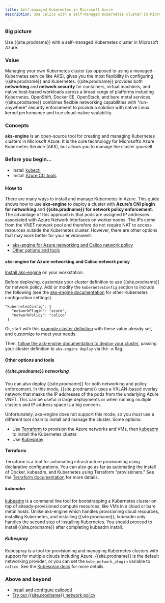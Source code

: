 ```yaml
---
title: Self-managed Kubernetes in Microsoft Azure
description: Use Calico with a self-managed Kubernetes cluster in Microsoft Azure.
---
```


### Big picture

Use {{site.prodname}} with a self-managed Kubernetes cluster in Microsoft Azure. 

### Value

Managing your own Kubernetes cluster (as opposed to using a managed-Kubernetes service like AKS), gives you the most flexibility in configuring {{site.prodname}} and Kubernetes. {{site.prodname}} provides both **networking** and **network security** for containers, virtual machines, and native host-based workloads across a broad range of platforms including Kubernetes, OpenShift, Docker EE, OpenStack, and bare metal services. {{site.prodname}} combines flexible networking capabilities with "run-anywhere" security enforcement to provide a solution with native Linux kernel performance and true cloud-native scalability.

### Concepts

**aks-engine** is an open-source tool for creating and managing Kubernetes clusters in Microsoft Azure. It is the core technology for Microsoft’s Azure Kubernetes Service (AKS), but allows you to manage the cluster yourself.

### Before you begin...

- Install [kubectl](https://kubernetes.io/docs/tasks/tools/install-kubectl/)
- Install [Azure CLI tools](https://docs.microsoft.com/en-us/cli/azure/install-azure-cli)

### How to

There are many ways to install and manage Kubernetes in Azure. This guide shows how to use **aks-engine** to deploy a cluster with **Azure’s CNI plugin for networking** and **{{site.prodname}} for network policy enforcement**. The advantage of this approach is that pods are assigned IP addresses associated with Azure Network Interfaces on worker nodes. The IPs come from the VNET network pool and therefore do not require NAT to access resources outside the Kubernetes cluster. However, there are other options that may work better for your environment.

- [aks-engine for Azure networking and Calico network policy](#aks-engine-for-azure-networking-and-calico-network-policy)
- [Other options and tools](#other-options-and-tools)

#### aks-engine for Azure networking and Calico network policy

[Install aks-engine](https://github.com/Azure/aks-engine/blob/master/docs/tutorials/quickstart.md#install-aks-engine) on your workstation.

Before deploying, customize your cluster definition to use {{site.prodname}} for network policy.  Add or modify the `kubernetesConfig` section to include the following (see the [aks-engine documentation](https://github.com/Azure/aks-engine/blob/master/docs/topics/clusterdefinitions.md#kubernetesconfig) for other Kubernetes configuration settings).

```
"kubernetesConfig": {
   "networkPlugin": "azure",
   "networkPolicy": "calico"
 }
```
 
Or, start with this [example cluster definition](https://github.com/Azure/aks-engine/blob/master/examples/networkpolicy/kubernetes-calico-azure.json) with these value already set, and customize to meet your needs. 

Then, [follow the ask-engine documentation to deploy your cluster](https://github.com/Azure/aks-engine/blob/master/docs/tutorials/deploy.md), passing your cluster definition to `aks-engine deploy` via the `-m` flag. 

#### Other options and tools

##### {{site.prodname}} networking 

You can also deploy {{site.prodname}} for both networking and policy enforcement. In this mode, {{site.prodname}} uses a VXLAN-based overlay network that masks the IP addresses of the pods from the underlying Azure VNET. This can be useful in large deployments or when running multiple clusters and IP address space is a big concern.

Unfortunately, aks-engine does not support this mode, so you must use a different tool chain to install and manage the cluster. Some options:

- Use [Terraform](https://docs.google.com/document/d/1CsOj3smZQHrmu0jbY7hg1ShXfcTswYm0Qj4BrFdw5qs/edit#heading=h.876rtqebbyno) to provision the Azure networks and VMs, then [kubeadm](https://docs.google.com/document/d/1CsOj3smZQHrmu0jbY7hg1ShXfcTswYm0Qj4BrFdw5qs/edit#heading=h.imdkqm7uo7st) to install the Kubernetes cluster.
- Use [Kubespray](https://docs.google.com/document/d/1CsOj3smZQHrmu0jbY7hg1ShXfcTswYm0Qj4BrFdw5qs/edit#heading=h.1v8hzmk8q1x5)

#### Terraform

Terraform is a tool for automating infrastructure provisioning using declarative configurations.  You can also go as far as automating the install of Docker, kubeadm, and Kubernetes using Terraform “provisioners.” See the [Terraform documentation](https://www.terraform.io/docs/index.html) for more details.

##### kubeadm

[kubeadm](https://kubernetes.io/docs/setup/production-environment/tools/kubeadm/) is a command line tool for bootstrapping a Kubernetes cluster on top of already-provisioned compute resources, like VMs in a cloud or bare metal hosts. Unlike aks-engine which handles provisioning cloud resources, installing Kubernetes, and installing {{site.prodname}}, kubeadm only handles the second step of installing Kubernetes. You should proceed to install {{site.prodname}} after completing kubeadm install. 

##### Kubespray

Kubespray is a tool for provisioning and managing Kubernetes clusters with support for multiple clouds including Azure.  {{site.prodname}} is the default networking provider, or you can set the `kube_network_plugin` variable to `calico`. See the [Kubespray docs](https://kubespray.io/#/?id=network-plugins) for more details.

### Above and beyond

- [Install and configure calicoctl]({{site.baseurl}}/getting-started/calicoctl/install)
- [Try out {{site.prodname}} network policy]({{site.baseurl}}/security/calico-network-policy)
